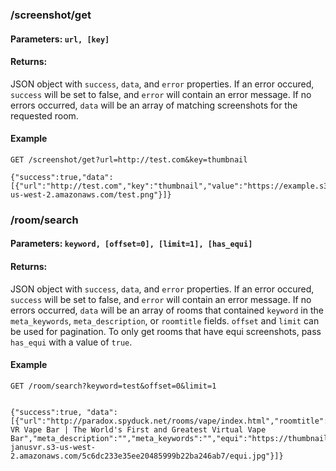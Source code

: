 
### /screenshot/get
#### Parameters: `url, [key]`
#### Returns: 

JSON object with `success`, `data`, and `error` properties. If an error occured, `success` will be set to false, and `error` will contain an error message. If no errors occurred, `data` will be an array of matching screenshots for the requested room.

#### Example
```
GET /screenshot/get?url=http://test.com&key=thumbnail

{"success":true,"data":[{"url":"http://test.com","key":"thumbnail","value":"https://example.s3-us-west-2.amazonaws.com/test.png"}]}
```

### /room/search
#### Parameters: `keyword, [offset=0], [limit=1], [has_equi]`
#### Returns:

JSON object with `success`, `data`, and `error` properties. If an error occured, `success` will be set to false, and `error` will contain an error message. If no errors occurred, `data` will be an array of rooms that contained `keyword` in the `meta_keywords`, `meta_description`, or `roomtitle` fields. `offset` and `limit` can be used for pagination. To only get rooms that have equi screenshots, pass `has_equi` with a value of `true`.

#### Example
```
GET /room/search?keyword=test&offset=0&limit=1


{"success":true, "data":[{"url":"http://paradox.spyduck.net/rooms/vape/index.html","roomtitle":"The VR Vape Bar | The World's First and Greatest Virtual Vape Bar","meta_description":"","meta_keywords":"","equi":"https://thumbnails-janusvr.s3-us-west-2.amazonaws.com/5c6dc233e35ee20485999b22ba246ab7/equi.jpg"}]}
```
